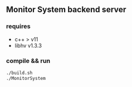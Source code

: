 ## Monitor System backend server
### requires
- c++ > v11
- libhv v1.3.3

### compile && run
```bash
./build.sh
./MonitorSystem
```

